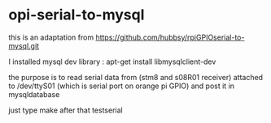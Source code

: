 # opi-serial-to-mysql

this is an adaptation from https://github.com/hubbsy/rpiGPIOserial-to-mysql.git 

I installed mysql dev library : apt-get install libmysqlclient-dev 

the purpose is to read serial data from (stm8 and s08R01 receiver) attached to /dev/ttyS01 (which is serial port on orange pi GPIO)  and post it in mysqldatabase

just type make 
after that
testserial
